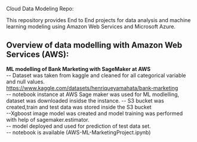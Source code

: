 Cloud Data Modeling Repo:  

This repository provides End to End projects for data analysis and machine learning modeling using Amazon Web Services and Microsoft Azure.  


## Overview of data modelling with Amazon Web Services (AWS):  

**ML modelling of Bank Marketing with SageMaker at AWS**  
-- Dataset was taken from kaggle and cleaned for all categorical variable and null values.  
https://www.kaggle.com/datasets/henriqueyamahata/bank-marketing    
-- notebook instance at AWS Sage maker was used for ML modlelling, dataset was downloaded insidse the instance. 
-- S3 bucket was created,train and test data was stored inside the S3 bucket  
--Xgboost image model was created and model training was performed with help of sagemaker.estimator.  
-- model deployed and used for prediction of test data set.   
-- notebook is available (AWS-ML-MarketingProject.ipynb)    